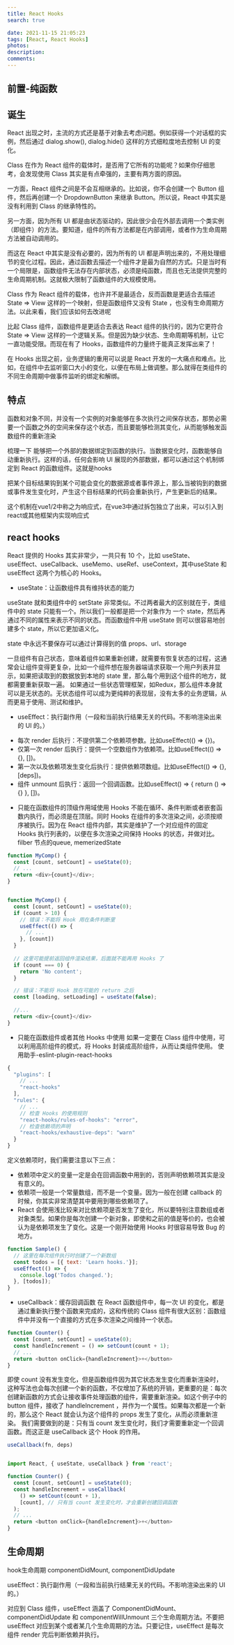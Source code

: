 ```yaml
---
title: React Hooks
search: true

date: 2021-11-15 21:05:23
tags: [React, React Hooks]
photos:
description:
comments:
---
```


## 前置-纯函数

## 诞生
React 出现之时，主流的方式还是基于对象去考虑问题。例如获得一个对话框的实例，然后通过 dialog.show(), dialog.hide() 这样的方式细粒度地去控制 UI 的变化。


Class 在作为 React 组件的载体时，是否用了它所有的功能呢？如果你仔细思考，会发现使用 Class 其实是有点牵强的，主要有两方面的原因。

一方面，React 组件之间是不会互相继承的。比如说，你不会创建一个 Button 组件，然后再创建一个 DropdownButton 来继承 Button。所以说，React 中其实是没有利用到 Class 的继承特性的。

另一方面，因为所有 UI 都是由状态驱动的，因此很少会在外部去调用一个类实例（即组件）的方法。要知道，组件的所有方法都是在内部调用，或者作为生命周期方法被自动调用的。

而这在 React 中其实是没有必要的，因为所有的 UI 都是声明出来的，不用处理细节的变化过程。因此，通过函数去描述一个组件才是最为自然的方式。只是当时有一个局限是，函数组件无法存在内部状态，必须是纯函数，而且也无法提供完整的生命周期机制。这就极大限制了函数组件的大规模使用。

Class 作为 React 组件的载体，也许并不是最适合，反而函数是更适合去描述 State => View 这样的一个映射，但是函数组件又没有 State ，也没有生命周期方法。以此来看，我们应该如何去改进呢


比起 Class 组件，函数组件是更适合去表达 React 组件的执行的，因为它更符合 State => View 这样的一个逻辑关系。但是因为缺少状态、生命周期等机制，让它一直功能受限。而现在有了 Hooks，函数组件的力量终于能真正发挥出来了！


在 Hooks 出现之前，业务逻辑的重用可以说是 React 开发的一大痛点和难点。比如，在组件中去监听窗口大小的变化，以便在布局上做调整。那么就得在类组件的不同生命周期中做事件监听的绑定和解绑。

## 特点
函数和对象不同，并没有一个实例的对象能够在多次执行之间保存状态，那势必需要一个函数之外的空间来保存这个状态，而且要能够检测其变化，从而能够触发函数组件的重新渲染

梳理一下
能够把一个外部的数据绑定到函数的执行。当数据变化时，函数能够自动重新执行。这样的话，任何会影响 UI 展现的外部数据，都可以通过这个机制绑定到 React 的函数组件。这就是hooks


把某个目标结果钩到某个可能会变化的数据源或者事件源上，那么当被钩到的数据或事件发生变化时，产生这个目标结果的代码会重新执行，产生更新后的结果。

这个机制在vue1/2中称之为响应式，在vue3中通过拆包独立了出来，可以引入到react或其他框架内实现响应式

## react hooks

React 提供的 Hooks 其实非常少，一共只有 10 个，比如 useState、useEffect、useCallback、useMemo、useRef、useContext，其中useState 和 useEffect 这两个为核心的 Hooks。

* useState：让函数组件具有维持状态的能力

useState 就和类组件中的 setState 非常类似。不过两者最大的区别就在于，类组件中的 state 只能有一个。所以我们一般都是把一个对象作为 一个 state，然后再通过不同的属性来表示不同的状态。而函数组件中用 useState 则可以很容易地创建多个 state，所以它更加语义化。

state 中永远不要保存可以通过计算得到的值
props、url、storage

一旦组件有自己状态，意味着组件如果重新创建，就需要有恢复状态的过程，这通常会让组件变得更复杂，比如一个组件想在服务器端请求获取一个用户列表并显示，如果把读取到的数据放到本地的 state 里，那么每个用到这个组件的地方，就都需要重新获取一遍。
如果通过一些状态管理框架，如Redux，那么组件本身就可以是无状态的。无状态组件可以成为更纯粹的表现层，没有太多的业务逻辑，从而更易于使用、测试和维护。
* useEffect：执行副作用（一段和当前执行结果无关的代码。不影响渲染出来的 UI 的。）
- 每次 render 后执行：不提供第二个依赖项参数。比如useEffect(() => {})。
- 仅第一次 render 后执行：提供一个空数组作为依赖项。比如useEffect(() => {}, [])。
- 第一次以及依赖项发生变化后执行：提供依赖项数组。比如useEffect(() => {}, [deps])。
- 组件 unmount 后执行：返回一个回调函数。比如useEffect() => { return () => {} }, [])。


* 只能在函数组件的顶级作用域使用
Hooks 不能在循环、条件判断或者嵌套函数内执行，而必须是在顶层。同时 Hooks 在组件的多次渲染之间，必须按顺序被执行。因为在 React 组件内部，其实是维护了一个对应组件的固定 Hooks 执行列表的，以便在多次渲染之间保持 Hooks 的状态，并做对比。
filber 节点的queue, memerizedState
```javascript
function MyComp() {
  const [count, setCount] = useState(0);
  // ...
  return <div>{count}</div>;
}


function MyComp() {
  const [count, setCount] = useState(0);
  if (count > 10) {
    // 错误：不能将 Hook 用在条件判断里
    useEffect(() => {
      // ...
    }, [count])
  }
  
  // 这里可能提前返回组件渲染结果，后面就不能再用 Hooks 了
  if (count === 0) {
    return 'No content';
  }

  // 错误：不能将 Hook 放在可能的 return 之后
  const [loading, setLoading] = useState(false);
  
  //...
  return <div>{count}</div>
}
```



* 只能在函数组件或者其他 Hooks 中使用
如果一定要在 Class 组件中使用，可以利用高阶组件的模式，将 Hooks 封装成高阶组件，从而让类组件使用。
使用助手-eslint-plugin-react-hooks
```javascript
{
  "plugins": [
    // ...
    "react-hooks"
  ],
  "rules": {
    // ...
    // 检查 Hooks 的使用规则
    "react-hooks/rules-of-hooks": "error", 
    // 检查依赖项的声明
    "react-hooks/exhaustive-deps": "warn"
  }
}
```

定义依赖项时，我们需要注意以下三点：
- 依赖项中定义的变量一定是会在回调函数中用到的，否则声明依赖项其实是没有意义的。
- 依赖项一般是一个常量数组，而不是一个变量。因为一般在创建 callback 的时候，你其实非常清楚其中要用到哪些依赖项了。
- React 会使用浅比较来对比依赖项是否发生了变化，所以要特别注意数组或者对象类型。如果你是每次创建一个新对象，即使和之前的值是等价的，也会被认为是依赖项发生了变化。这是一个刚开始使用 Hooks 时很容易导致 Bug 的地方。


  
```javascript  
function Sample() {
  // 这里在每次组件执行时创建了一个新数组
  const todos = [{ text: 'Learn hooks.'}];
  useEffect(() => {
    console.log('Todos changed.');
  }, [todos]);
}
```

* useCallback：缓存回调函数
在 React 函数组件中，每一次 UI 的变化，都是通过重新执行整个函数来完成的，这和传统的 Class 组件有很大区别：函数组件中并没有一个直接的方式在多次渲染之间维持一个状态。
```javascript
function Counter() {
  const [count, setCount] = useState(0);
  const handleIncrement = () => setCount(count + 1);
  // ...
  return <button onClick={handleIncrement}>+</button>
}
```
即使 count 没有发生变化，但是函数组件因为其它状态发生变化而重新渲染时，这种写法也会每次创建一个新的函数，不仅增加了系统的开销，更重要的是：每次创建新函数的方式会让接收事件处理函数的组件，需要重新渲染。如这个例子中的 button 组件，接收了 handleIncrement ，并作为一个属性。如果每次都是一个新的，那么这个 React 就会认为这个组件的 props 发生了变化，从而必须重新渲染。
我们需要做到的是：只有当 count 发生变化时，我们才需要重新定一个回调函数。而这正是 useCallback 这个 Hook 的作用。
```javascript
useCallback(fn, deps)


import React, { useState, useCallback } from 'react';

function Counter() {
  const [count, setCount] = useState(0);
  const handleIncrement = useCallback(
    () => setCount(count + 1),
    [count], // 只有当 count 发生变化时，才会重新创建回调函数
  );
  // ...
  return <button onClick={handleIncrement}>+</button>
}


```


## 生命周期

hook生命周期
componentDidMount, componentDidUpdate


useEffect：执行副作用（一段和当前执行结果无关的代码。不影响渲染出来的 UI 的。）

对应到 Class 组件，useEffect 涵盖了 ComponentDidMount、componentDidUpdate 和 componentWillUnmount 三个生命周期方法。不要把 useEffect 对应到某个或者某几个生命周期的方法。只要记住，useEffect 是每次组件 render 完后判断依赖并执行。